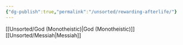 ```yaml
---
{"dg-publish":true,"permalink":"/unsorted/rewarding-afterlife/"}
---
```




[[Unsorted/God (Monotheistic)\|God (Monotheistic)]]
[[Unsorted/Messiah\|Messiah]]

